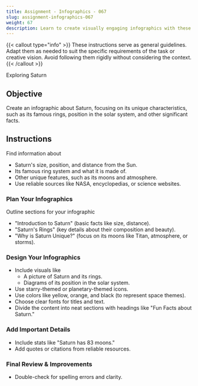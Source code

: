 ```yaml
---
title: Assignment - Infographics - 067
slug: assignment-infographics-067
weight: 67
description: Learn to create visually engaging infographics with these practical ICT assignments designed to enhance creativity, critical thinking, and digital communication skills. Perfect for mastering infographic tools and presenting complex ideas effectively.
---
```


{{< callout type="info" >}}
These instructions serve as general guidelines. Adapt them as needed to suit the specific requirements of the task or creative vision. Avoid following them rigidly without considering the context.
{{< /callout >}}


Exploring Saturn

## Objective

Create an infographic about Saturn, focusing on its unique characteristics, such as its famous rings, position in the solar system, and other significant facts.

## Instructions

Find information about

- Saturn's size, position, and distance from the Sun.
- Its famous ring system and what it is made of.
- Other unique features, such as its moons and atmosphere.
- Use reliable sources like NASA, encyclopedias, or science websites.

### Plan Your Infographics

Outline sections for your infographic

- "Introduction to Saturn" (basic facts like size, distance).
- "Saturn's Rings" (key details about their composition and beauty).
- "Why is Saturn Unique?" (focus on its moons like Titan, atmosphere, or storms).

### Design Your Infographics

- Include visuals like
    - A picture of Saturn and its rings.
    - Diagrams of its position in the solar system.
- Use starry-themed or planetary-themed icons.
- Use colors like yellow, orange, and black (to represent space themes).
- Choose clear fonts for titles and text.
- Divide the content into neat sections with headings like "Fun Facts about Saturn."

### Add Important Details

- Include stats like "Saturn has 83 moons."
- Add quotes or citations from reliable resources.

### Final Review & Improvements

- Double-check for spelling errors and clarity.

